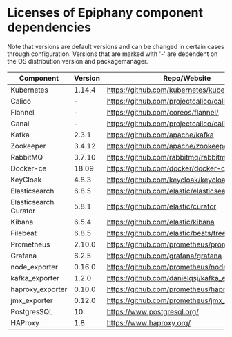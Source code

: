 # Licenses of Epiphany component dependencies

Note that versions are default versions and can be changed in certain cases through configuration. Versions that are marked with '-' are dependent on the OS distribution version and packagemanager.

| Component             | Version | Repo/Website                                          | License                                                           |
| --------------------- | ------- | ----------------------------------------------------- | ----------------------------------------------------------------- |
| Kubernetes            | 1.14.4  | https://github.com/kubernetes/kubernetes              | [Apache License 2.0](https://www.apache.org/licenses/LICENSE-2.0) |
| Calico                | -       | https://github.com/projectcalico/calico               | [Apache License 2.0](https://www.apache.org/licenses/LICENSE-2.0) |
| Flannel               | -       | https://github.com/coreos/flannel/                    | [Apache License](https://www.apache.org/licenses/LICENSE-1.0)     |
| Canal                 | -       | https://github.com/projectcalico/calico               | [Apache License 2.0](https://www.apache.org/licenses/LICENSE-2.0) |
| Kafka                 | 2.3.1   | https://github.com/apache/kafka                       | [Apache License 2.0](https://www.apache.org/licenses/LICENSE-2.0) |
| Zookeeper             | 3.4.12  | https://github.com/apache/zookeeper                   | [Apache License 2.0](https://www.apache.org/licenses/LICENSE-2.0) |
| RabbitMQ              | 3.7.10  | https://github.com/rabbitmq/rabbitmq-server           | [Mozilla Public License](https://www.mozilla.org/en-US/MPL/)      |
| Docker-ce             | 18.09   | https://github.com/docker/docker-ce/                  | [Apache License](https://www.apache.org/licenses/LICENSE-1.0)     |
| KeyCloak              | 4.8.3   | https://github.com/keycloak/keycloak                  | [Apache License 2.0](https://www.apache.org/licenses/LICENSE-2.0) |
| Elasticsearch         | 6.8.5   | https://github.com/elastic/elasticsearch              | https://github.com/elastic/elasticsearch/blob/master/LICENSE.txt  |
| Elasticsearch Curator | 5.8.1   | https://github.com/elastic/curator                    | https://github.com/elastic/curator/blob/master/LICENSE.txt        |
| Kibana                | 6.5.4   | https://github.com/elastic/kibana                     | https://github.com/elastic/kibana/blob/master/LICENSE.txt         |
| Filebeat              | 6.8.5   | https://github.com/elastic/beats/tree/6.8             | [Apache License 2.0](https://www.apache.org/licenses/LICENSE-2.0) |
| Prometheus            | 2.10.0  | https://github.com/prometheus/prometheus              | [Apache License 2.0](https://www.apache.org/licenses/LICENSE-2.0) |
| Grafana               | 6.2.5   | https://github.com/grafana/grafana                    | [Apache License 2.0](https://www.apache.org/licenses/LICENSE-2.0) |
| node_exporter         | 0.16.0  | https://github.com/prometheus/node_exporter           | [Apache License 2.0](https://www.apache.org/licenses/LICENSE-2.0) |
| kafka_exporter        | 1.2.0   | https://github.com/danielqsj/kafka_exporter           | [Apache License 2.0](https://www.apache.org/licenses/LICENSE-2.0) |
| haproxy_exporter      | 0.10.0  | https://github.com/prometheus/haproxy_exporter        | [Apache License 2.0](https://www.apache.org/licenses/LICENSE-2.0) |
| jmx_exporter          | 0.12.0  | https://github.com/prometheus/jmx_exporter            | [Apache License 2.0](https://www.apache.org/licenses/LICENSE-2.0) |
| PostgresSQL           | 10      | https://www.postgresql.org/                           | https://opensource.org/licenses/postgresql                        |
| HAProxy               | 1.8     | https://www.haproxy.org/                              | [GNU General Public License 2.0](https://www.gnu.org/licenses/old-licenses/gpl-2.0.html) |
